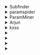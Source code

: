 <details>
  <summary>Subfinder</summary>
    
    subfinder -d target.com -all -silent -o subs.txt
    
</details>


<details>
  <summary>paramspider</summary>

    paramspider -u target.com
  
</details>

<details>
  <summary>ParamMiner</summary>
</details>

<details>
  <summary>Arjun</summary>
</details>


<details>
  <summary>kxss</summary>
  
      cat "allurls.txt" | kxss
</details>


<details>
  <summary></summary>
</details>


<details>
  <summary></summary>
</details>


<details>
  <summary></summary>
</details>


<details>
  <summary></summary>
</details>
